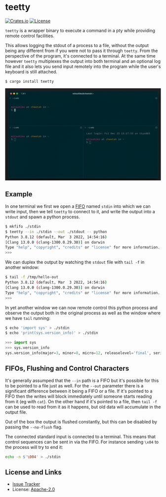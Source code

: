 # teetty

[![Crates.io](https://img.shields.io/crates/d/teetty.svg)](https://crates.io/crates/teetty)
[![License](https://img.shields.io/github/license/mitsuhiko/teetty)](https://github.com/mitsuhiko/teetty/blob/main/LICENSE)

`teetty` is a wrapper binary to execute a command in a pty while providing remote
control facilities.

This allows logging the stdout of a process to a file, without the output being
any different from if you were not to pass it through `teetty`.  From the
perspective of the program, it's connected to a terminal.  At the same time
however `teetty` multiplexes the output into both terminal and an optional log
file and it also lets you send input remotely into the program while the user's
keyboard is still attached.

```bash
$ cargo install teetty
```

![](https://raw.githubusercontent.com/mitsuhiko/teetty/main/assets/demo.gif)

## Example

In one terminal we first we open a [FIFO](https://en.wikipedia.org/wiki/Named_pipe)
named `stdin` into which we can write input, then we tell `teetty` to connect to
it, and write the output into a `stdout` and spawn a python process.

```bash
$ mkfifo ./stdin
$ teetty --in ./stdin --out ./stdout -- python
Python 3.8.12 (default, Mar  3 2022, 14:54:16)
[Clang 13.0.0 (clang-1300.0.29.30)] on darwin
Type "help", "copyright", "credits" or "license" for more information.
>>>
```

We can duplex the output by watching the `stdout` file with `tail -f` in another
window:

```bash
$ tail -f /tmp/hello-out
Python 3.8.12 (default, Mar  3 2022, 14:54:16)
[Clang 13.0.0 (clang-1300.0.29.30)] on darwin
Type "help", "copyright", "credits" or "license" for more information.
>>>
```

In yet another window we can now remote control this python process and observe
the output both in the original process as well as the window where we have `tail`
running:

```bash
$ echo 'import sys' > ./stdin
$ echo 'print(sys.version_info)' > ./stdin
```

```python
>>> import sys
>>> sys.version_info
sys.version_info(major=3, minor=8, micro=12, releaselevel='final', serial=0)
```

## FIFOs, Flushing and Control Characters

It's generally assumped that the `--in` path is a FIFO but it's possible for this
to be pointed to a file just as well.  For the `--out` parameter there is a significant
difference between it being a FIFO or a file.  If it's pointed to a FIFO then the
writes will block immediately until someone starts reading from it (eg with `cat`).
On the other hand if it's pointed to a file, then `tail -f` can be used to read from
it as it happens, but old data will accumulate in the output file.

Out of the box the output is flushed constantly, but this can be disabled by passing
the `--no-flush` flag.

The connected standard input is connected to a terminal.  This means that control
sequences can be sent in via the FIFO.  For instance sending `\x04` to the process
will try to end it:

```bash
echo -n $'\004' > ./stdin
```

## License and Links

* [Issue Tracker](https://github.com/mitsuhiko/teetty/issues)
* License: [Apache-2.0](https://github.com/mitsuhiko/teetty/blob/main/LICENSE)
